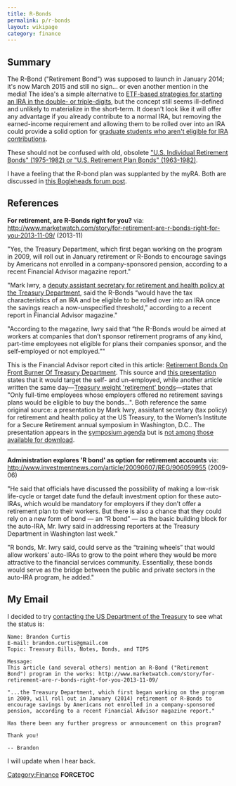 ```yaml
---
title: R-Bonds
permalink: p/r-bonds
layout: wikipage
category: finance
---
```


Summary
-------

The R-Bond ("Retirement Bond") was supposed to launch in January 2014; it's now March 2015 and still no sign... or even another mention in the media! The idea's a simple alternative to [ETF-based strategies for starting an IRA in the double- or triple-digits](http://www.andhigherstill.com/2013/04/investing-with-100.html), but the concept still seems ill-defined and unlikely to materialize in the short-term. It doesn't look like it will offer any advantage if you already contribute to a normal IRA, but removing the earned-income requirement and allowing them to be rolled over into an IRA could provide a solid option for [graduate students who aren't eligible for IRA contributions](http://www.andhigherstill.com/2013/04/graduate-students-roth-iras-and-529.html).

These should not be confused with old, obsolete ["U.S. Individual Retirement Bonds" (1975-1982) or "U.S. Retirement Plan Bonds" (1963-1982)](https://www.treasurydirect.gov/indiv/research/indepth/other/res_othersecurities.htm).

I have a feeling that the R-bond plan was supplanted by the myRA. Both are discussed in [this Bogleheads forum post](http://www.bogleheads.org/forum/viewtopic.php?f=1&t=131853&p=1941809).

References
----------

**For retirement, are R-Bonds right for you?**
via: <http://www.marketwatch.com/story/for-retirement-are-r-bonds-right-for-you-2013-11-09/> (2013-11)

"Yes, the Treasury Department, which first began working on the program in 2009, will roll out in January retirement or R-Bonds to encourage savings by Americans not enrolled in a company-sponsored pension, according to a recent Financial Advisor magazine report."

"Mark Iwry, a [deputy assistant secretary for retirement and health policy at the Treasury Department](http://www.treasury.gov/about/organizational-structure/offices/Pages/Tax-Policy.aspx), said the R-Bonds “would have the tax characteristics of an IRA and be eligible to be rolled over into an IRA once the savings reach a now-unspecified threshold,” according to a recent report in Financial Advisor magazine."

"According to the magazine, Iwry said that “the R-Bonds would be aimed at workers at companies that don’t sponsor retirement programs of any kind, part-time employees not eligible for plans their companies sponsor, and the self-employed or not employed.”"

This is the Financial Advisor report cited in this article: [Retirement Bonds On Front Burner Of Treasury Department](http://www.fa-mag.com/news/retirement-bonds-on-front-burner-of-treasury-department-15874.html). This source and [this presentation](http://www.d2dfund.org/files/Dec%2019%202013%20SBWG%20Presentation%20pps%20final.pps) states that it would target the self- and un-employed, while another article written the same day—[Treasury weight 'retirement' bonds](http://www.benefitspro.com/2013/10/28/treasury-weighing-retirement-bonds)—states that "Only full-time employees whose employers offered no retirement savings plans would be eligible to buy the bonds...". Both reference the same original source: a presentation by Mark Iwry, assistant secretary (tax policy) for retirement and health policy at the US Treasury, to the Women’s Institute for a Secure Retirement annual symposium in Washington, D.C.. The presentation appears in the [symposium agenda](https://www.wiserwomen.org/images/imagefiles/2013_Symposium_Agenda.FINAL.pdf) but is [not among those available for download](http://www.wiserwomen.org/index.php?id=752&page=2013-symposium).

------------------------------------------------------------------------

**Administration explores 'R bond' as option for retirement accounts**
via: <http://www.investmentnews.com/article/20090607/REG/906059955> (2009-06)

"He said that officials have discussed the possibility of making a low-risk life-cycle or target date fund the default investment option for these auto-IRAs, which would be mandatory for employers if they don’t offer a retirement plan to their workers. But there is also a chance that they could rely on a new form of bond — an “R bond” — as the basic building block for the auto-IRA, Mr. Iwry said in addressing reporters at the Treasury Department in Washington last week."

"R bonds, Mr. Iwry said, could serve as the “training wheels” that would allow workers’ auto-IRAs to grow to the point where they would be more attractive to the financial services community. Essentially, these bonds would serve as the bridge between the public and private sectors in the auto-IRA program, he added."

My Email
--------

I decided to try [contacting the US Department of the Treasury](http://treasurydirect.gov/email.htm) to see what the status is:

    Name: Brandon Curtis
    E-mail: brandon.curtis@gmail.com
    Topic: Treasury Bills, Notes, Bonds, and TIPS

    Message:
    This article (and several others) mention an R-Bond ("Retirement Bond") program in the works: http://www.marketwatch.com/story/for-retirement-are-r-bonds-right-for-you-2013-11-09/

    "...the Treasury Department, which first began working on the program in 2009, will roll out in January (2014) retirement or R-Bonds to encourage savings by Americans not enrolled in a company-sponsored pension, according to a recent Financial Advisor magazine report."

    Has there been any further progress or announcement on this program?

    Thank you!

    -- Brandon

I will update when I hear back.

[Category:Finance](/Category:Finance "wikilink") __FORCETOC__
